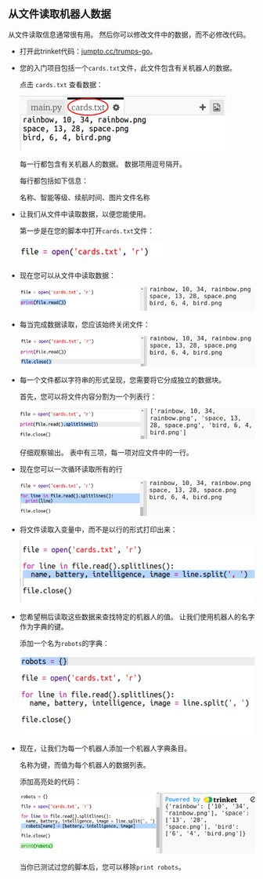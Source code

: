 ## 从文件读取机器人数据

从文件读取信息通常很有用。 然后你可以修改文件中的数据，而不必修改代码。

+ 打开此trinket代码：<a href="http://jumpto.cc/trumps-go" target="_blank">jumpto.cc/trumps-go</a>。

+ 您的入门项目包括一个`cards.txt`文件，此文件包含有关机器人的数据。
    
    点击 `cards.txt` 查看数据：
    
    ![截图](images/robotrumps-cards.png)
    
    每一行都包含有关机器人的数据。 数据项用逗号隔开。
    
    每行都包括如下信息：
    
    名称、智能等级、续航时间、图片文件名称

+ 让我们从文件中读取数据，以便您能使用。
    
    第一步是在您的脚本中打开`cards.txt`文件：
    
    ![截图](images/robotrumps-open.png)

+ 现在您可以从文件中读取数据：
    
    ![截图](images/robotrumps-read.png)

+ 每当完成数据读取，您应该始终关闭文件：
    
    ![截图](images/robotrumps-close.png)

+ 每一个文件都以字符串的形式呈现，您需要将它分成独立的数据块。
    
    首先，您可以将文件内容分割为一个列表行：
    
    ![截图](images/robotrumps-lines.png)
    
    仔细观察输出。 表中有三项，每一项对应文件中的一行。

+ 现在您可以一次循环读取所有的行
    
    ![截图](images/robotrumps-loop.png)

+ 将文件读取入变量中，而不是以行的形式打印出来：
    
    ![截图](images/robotrumps-variables.png)

+ 您希望稍后读取这些数据来查找特定的机器人的值。 让我们使用机器人的名字作为字典的键。
    
    添加一个名为`robots`的字典：
    
    ![截图](images/robotrumps-dict.png)

+ 现在，让我们为每一个机器人添加一个机器人字典条目。
    
    名称为键，而值为每个机器人的数据列表。
    
    添加高亮处的代码：
    
    ![截图](images/robotrumps-data.png)
    
    当你已测试过您的脚本后，您可以移除`print robots`。